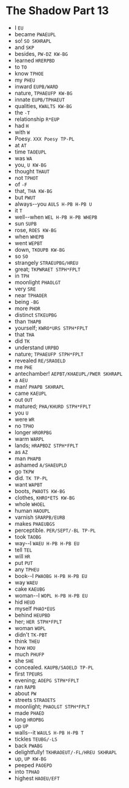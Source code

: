# The Shadow Part 13

* I `EU`
* became `PWAEUPL`
* so! `SO SKHRAPL`
* and `SKP`
* besides, `PW-DZ KW-BG`
* learned `HRERPBD`
* to `TO`
* know `TPHOE`
* my `PHEU`
* inward `EUPB/WARD`
* nature, `TPHAEUFP KW-BG`
* innate `EUPB/TPHAEUT`
* qualities, `KWALTS KW-BG`
* the `-T`
* relationship `R*EUP`
* had `H`
* with `W`
* Poesy. `XXX Poesy TP-PL`
* at `AT`
* time `TAOEUPL`
* was `WA`
* you, `U KW-BG`
* thought `THAUT`
* not `TPHOT`
* of `-F`
* that, `THA KW-BG`
* but `PWUT`
* always--you `AULS H-PB H-PB U`
* it `T`
* well--when `WEL H-PB H-PB WHEPB`
* sun `SUPB`
* rose, `ROES KW-BG`
* when `WHEPB`
* went `WEPBT`
* down, `TKOUPB KW-BG`
* so `SO`
* strangely `STRAEUPBG/HREU`
* great; `TKPWRAET STPH*FPLT`
* in `TPH`
* moonlight `PHAOLGT`
* very `SRE`
* near `TPHAOER`
* being `-BG`
* more `PHOR`
* distinct `STKEUPBG`
* than `THAPB`
* yourself; `KWRO*URS STPH*FPLT`
* that `THA`
* did `TK`
* understand `URPBD`
* nature; `TPHAEUFP STPH*FPLT`
* revealed `RE/SRAOELD`
* me `PHE`
* antechamber! `AEPBT/KHAEUPL/PWER SKHRAPL`
* a `AEU`
* man! `PHAPB SKHRAPL`
* came `KAEUPL`
* out `OUT`
* matured; `PHA/KHURD STPH*FPLT`
* you `U`
* were `WR`
* no `TPHO`
* longer `HRORPBG`
* warm `WARPL`
* lands; `HRAPBDZ STPH*FPLT`
* as `AZ`
* man `PHAPB`
* ashamed `A/SHAEUPLD`
* go `TKPW`
* did. `TK TP-PL`
* want `WAPBT`
* boots, `PWAOTS KW-BG`
* clothes, `KHRO*ETS KW-BG`
* whole `WHOEL`
* human `HAOUPL`
* varnish `SRARPB/EURB`
* makes `PHAEUBGS`
* perceptible. `PER/SEPT/-BL TP-PL`
* took `TAOBG`
* way--I `WAEU H-PB H-PB EU`
* tell `TEL`
* will `HR`
* put `PUT`
* any `TPHEU`
* book--I `PWAOBG H-PB H-PB EU`
* way `WAEU`
* cake `KAEUBG`
* woman--I `WOPL H-PB H-PB EU`
* hid `HEUD`
* myself `PHAO*EUS`
* behind `HEUPBD`
* her; `HER STPH*FPLT`
* woman `WOPL`
* didn't `TK-PBT`
* think `THEU`
* how `HOU`
* much `PHUFP`
* she `SHE`
* concealed. `KAUPB/SAOELD TP-PL`
* first `TPEURS`
* evening; `AOEPG STPH*FPLT`
* ran `RAPB`
* about `PW`
* streets `STRAOETS`
* moonlight; `PHAOLGT STPH*FPLT`
* made `PHAED`
* long `HROPBG`
* up `UP`
* walls--it `WAULS H-PB H-PB T`
* tickles `TEUBG/-LS`
* back `PWABG`
* delightfully! `TKHRAOEUT/-FL/HREU SKHRAPL`
* up, `UP KW-BG`
* peeped `PAOEPD`
* into `TPHAO`
* highest `HAOEU/EFT`
